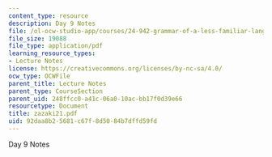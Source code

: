 ```yaml
---
content_type: resource
description: Day 9 Notes
file: /ol-ocw-studio-app/courses/24-942-grammar-of-a-less-familiar-language-spring-2003/92daa8b25681c67f8d5084b7dffd59fd_zazaki21.pdf
file_size: 19088
file_type: application/pdf
learning_resource_types:
- Lecture Notes
license: https://creativecommons.org/licenses/by-nc-sa/4.0/
ocw_type: OCWFile
parent_title: Lecture Notes
parent_type: CourseSection
parent_uid: 248ffcc0-a41c-06a0-10ac-bb17f0d39e66
resourcetype: Document
title: zazaki21.pdf
uid: 92daa8b2-5681-c67f-8d50-84b7dffd59fd
---
```

Day 9 Notes